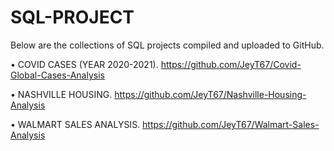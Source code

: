 # SQL-PROJECT

Below are the collections of SQL projects compiled and uploaded to GitHub.

• COVID CASES (YEAR 2020-2021). https://github.com/JeyT67/Covid-Global-Cases-Analysis

• NASHVILLE HOUSING. https://github.com/JeyT67/Nashville-Housing-Analysis

• WALMART SALES ANALYSIS. https://github.com/JeyT67/Walmart-Sales-Analysis
